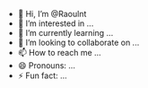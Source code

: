 - 👋 Hi, I’m @Raoulnt
- 👀 I’m interested in ...
- 🌱 I’m currently learning ...
- 💞️ I’m looking to collaborate on ...
- 📫 How to reach me ...
- 😄 Pronouns: ...
- ⚡ Fun fact: ...

<!---
Raoulnt/Raoulnt is a ✨ special ✨ repository because its `README.md` (this file) appears on your GitHub profile.
You can click the Preview link to take a look at your changes.
--->
